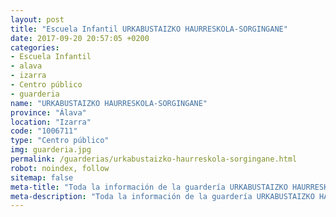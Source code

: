 ```yaml
---
layout: post
title: "Escuela Infantil URKABUSTAIZKO HAURRESKOLA-SORGINGANE"
date: 2017-09-20 20:57:05 +0200
categories:
- Escuela Infantil
- alava
- izarra
- Centro público
- guarderia
name: "URKABUSTAIZKO HAURRESKOLA-SORGINGANE"
province: "Álava"
location: "Izarra"
code: "1006711"
type: "Centro público"
img: guarderia.jpg
permalink: /guarderias/urkabustaizko-haurreskola-sorgingane.html
robot: noindex, follow
sitemap: false
meta-title: "Toda la información de la guardería URKABUSTAIZKO HAURRESKOLA-SORGINGANE"
meta-description: "Toda la información de la guardería URKABUSTAIZKO HAURRESKOLA-SORGINGANE"
---
```

